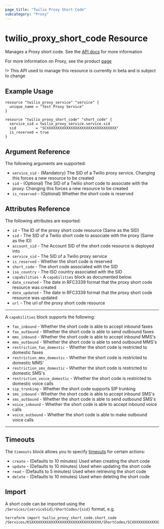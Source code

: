 ```yaml
---
page_title: "Twilio Proxy Short Code"
subcategory: "Proxy"
---
```


# twilio_proxy_short_code Resource

Manages a Proxy short code. See the [API docs](https://www.twilio.com/docs/proxy/api/short-code) for more information

For more information on Proxy, see the product [page](https://www.twilio.com/docs/proxy)

!> This API used to manage this resource is currently in beta and is subject to change

## Example Usage

```hcl
resource "twilio_proxy_service" "service" {
  unique_name = "Test Proxy Service"
}

resource "twilio_proxy_short_code" "short_code" {
  service_sid = twilio_proxy_service.service.sid
  sid         = "SCXXXXXXXXXXXXXXXXXXXXXXXXXXXXXXXX"
  is_reserved = true
}
```

## Argument Reference

The following arguments are supported:

- `service_sid` - (Mandatory) The SID of a Twilio proxy service. Changing this forces a new resource to be created
- `sid` - (Optional) The SID of a Twilio short code to associate with the proxy. Changing this forces a new resource to be created
- `is_reserved` - (Optional) Whether the short code is reserved

## Attributes Reference

The following attributes are exported:

- `id` - The ID of the proxy short code resource (Same as the SID)
- `sid` - The SID of a Twilio short code to associate with the proxy (Same as the ID)
- `account_sid` - The Account SID of the short code resource is deployed into
- `service_sid` - The SID of a Twilio proxy service
- `is_reserved` - Whether the short code is reserved
- `short_code` - The short code associated with the SID
- `iso_country` - The ISO country associated with the SID
- `capabilities` - A `capabilities` block as documented below.
- `date_created` - The date in RFC3339 format that the proxy short code resource was created
- `date_updated` - The date in RFC3339 format that the proxy short code resource was updated
- `url` - The url of the proxy short code resource

---

A `capabilities` block supports the following:

- `fax_inbound` - Whether the short code is able to accept inbound faxes
- `fax_outbound` - Whether the short code is able to send outbound faxes
- `mms_inbound` - Whether the short code is able to accept inbound MMS's
- `mms_outbound` - Whether the short code is able to send outbound MMS's
- `restriction_fax_domestic` - Whether the short code is restricted to domestic faxes
- `restriction_mms_domestic` - Whether the short code is restricted to domestic MMS'
- `restriction_sms_domestic` - Whether the short code is restricted to domestic SMS's
- `restriction_voice_domestic` - Whether the short code is restricted to domestic voice calls
- `sip_trunking` - Whether the short code supports SIP trunking
- `sms_inbound` - Whether the short code is able to accept inbound SMS's
- `sms_outbound` - Whether the short code is able to send outbound SMS's
- `voice_inbound` - Whether the short code is able to accept inbound voice calls
- `voice_outbound` - Whether the short code is able to make outbound voice calls

---

## Timeouts

The `timeouts` block allows you to specify [timeouts](https://www.terraform.io/docs/configuration/resources.html#timeouts) for certain actions:

- `create` - (Defaults to 10 minutes) Used when creating the short code
- `update` - (Defaults to 10 minutes) Used when updating the short code
- `read` - (Defaults to 5 minutes) Used when retrieving the short code
- `delete` - (Defaults to 10 minutes) Used when deleting the short code

## Import

A short code can be imported using the `/Services/{serviceSid}/ShortCodes/{sid}` format, e.g.

```shell
terraform import twilio_proxy_short_code.short_code /Services/KSXXXXXXXXXXXXXXXXXXXXXXXXXXXXXXXX/ShortCodes/SCXXXXXXXXXXXXXXXXXXXXXXXXXXXXXXXX
```
